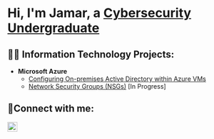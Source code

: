 <h1>Hi, I'm Jamar, a <a href="https://linkedin.com/in/jamar-johnson-925aa9199">Cybersecurity Undergraduate</a></h1>

<h2>👨‍💻 Information Technology Projects:</h2>

<!-- - <b>osTicket (Help Desk Ticketing System)</b>
  - [osTicket: Prerequisites and Installation](https://github.com/jayjohn1337/osticket-prereqs)
  - [osTicket: Post-Installation Configuration](https://github.com/jayjohn1337/post-install-config)
  - [osTicket: Ticket Lifecycle Examples](https://github.com/jayjohn1337/ticket-lifecycle) -->
- <b>Microsoft Azure</b>
  - [Configuring On-premises Active Directory within Azure VMs](https://github.com/jayjohn1337/configure-ad)
  - [Network Security Groups (NSGs)](https://github.com/jayjohn1337/azure-nsg) [In Progress]

<h2>🤳Connect with me:</h2>


[<img align="left" alt="Jamar | LinkedIn" width="22px" src="https://cdn.jsdelivr.net/npm/simple-icons@v3/icons/linkedin.svg" />][linkedin]



[linkedin]: https://linkedin.com/in/jamar-johnson-925aa9199

